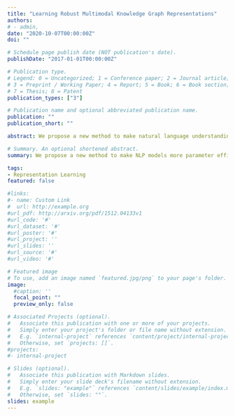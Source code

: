 ```yaml
---
title: "Learning Robust Multimodal Knowledge Graph Representations"
authors:
# - admin,
date: "2020-10-07T00:00:00Z"
doi: ""

# Schedule page publish date (NOT publication's date).
publishDate: "2017-01-01T00:00:00Z"

# Publication type.
# Legend: 0 = Uncategorized; 1 = Conference paper; 2 = Journal article;
# 3 = Preprint / Working Paper; 4 = Report; 5 = Book; 6 = Book section;
# 7 = Thesis; 8 = Patent
publication_types: ["3"]

# Publication name and optional abbreviated publication name.
publication: ""
publication_short: ""

abstract: We propose a new method to make natural language understanding models more parameter efficient by storing knowledge in an external knowledge graph (KG) and retrieving from this KG using a dense index. Given some task data, e.g., sentences in German, we retrieve entities from the KG and use their multimodal representations to improve downstream task performance. Using VisualSem as our KG, we compare a mix of tuple-based and graph-based algorithms to learn robust representations of entities that are grounded on their multimodal information. We then demonstrate the usefulness of our learned entity representations on two downstream tasks. Using our best learned representations, we improve performance on the multilingual named entity recognition (NER) task by 0.3%-0.7% (F1 score), while on the visual sense disambiguation task, we achieve up to 3% improvement in accuracy in the low-resource setting.

# Summary. An optional shortened abstract.
summary: We propose a new method to make NLP models more parameter efficient by storing and retrieving knowledge in an external knowledge graph.

tags:
- Representation Learning
featured: false

#links:
#- name: Custom Link
#  url: http://example.org
#url_pdf: http://arxiv.org/pdf/1512.04133v1
#url_code: '#'
#url_dataset: '#'
#url_poster: '#'
#url_project: ''
#url_slides: ''
#url_source: '#'
#url_video: '#'

# Featured image
# To use, add an image named `featured.jpg/png` to your page's folder. 
image:
  #caption: ''
  focal_point: ""
  preview_only: false

# Associated Projects (optional).
#   Associate this publication with one or more of your projects.
#   Simply enter your project's folder or file name without extension.
#   E.g. `internal-project` references `content/project/internal-project/index.md`.
#   Otherwise, set `projects: []`.
#projects:
#- internal-project

# Slides (optional).
#   Associate this publication with Markdown slides.
#   Simply enter your slide deck's filename without extension.
#   E.g. `slides: "example"` references `content/slides/example/index.md`.
#   Otherwise, set `slides: ""`.
slides: example
---
```

